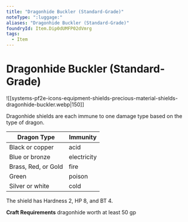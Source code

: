 ```yaml
---
title: "Dragonhide Buckler (Standard-Grade)"
noteType: ":luggage:"
aliases: "Dragonhide Buckler (Standard-Grade)"
foundryId: Item.Dip0dUMFP02dVmrg
tags:
  - Item
---
```


# Dragonhide Buckler (Standard-Grade)
![[systems-pf2e-icons-equipment-shields-precious-material-shields-dragonhide-buckler.webp|150]]

Dragonhide shields are each immune to one damage type based on the type of dragon.

| Dragon Type | Immunity |
| --- | --- |
| Black or copper | acid |
| Blue or bronze | electricity |
| Brass, Red, or Gold | fire |
| Green | poison |
| Silver or white | cold |

The shield has Hardness 2, HP 8, and BT 4.

**Craft Requirements** dragonhide worth at least 50 gp
